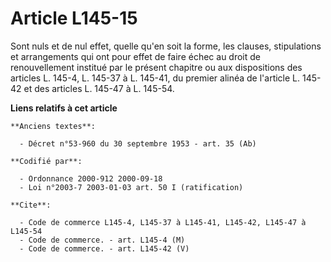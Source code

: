 # Article L145-15

Sont nuls et de nul effet, quelle qu'en soit la forme, les clauses, stipulations et arrangements qui ont pour effet de faire
échec au droit de renouvellement institué par le présent chapitre ou aux dispositions des articles L. 145-4, L. 145-37 à L.
145-41, du premier alinéa de l'article L. 145-42 et des articles L. 145-47 à L. 145-54.

**Liens relatifs à cet article**

	**Anciens textes**:

	  - Décret n°53-960 du 30 septembre 1953 - art. 35 (Ab)

	**Codifié par**:

	  - Ordonnance 2000-912 2000-09-18
	  - Loi n°2003-7 2003-01-03 art. 50 I (ratification)

	**Cite**:

	  - Code de commerce L145-4, L145-37 à L145-41, L145-42, L145-47 à L145-54
	  - Code de commerce. - art. L145-4 (M)
	  - Code de commerce. - art. L145-42 (V)
